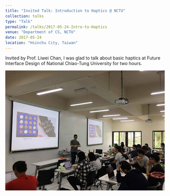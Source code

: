 ```yaml
---
title: "Invited Talk: Introduction to Haptics @ NCTU"
collection: talks
type: "Talk"
permalink: /talks/2017-05-24-Intro-to-Haptics
venue: "Department of CS, NCTU"
date: 2017-05-24
location: "Hsinchu City, Taiwan"
---
```


Invited by Prof. Liwei Chan, I was glad to talk about basic haptics at Future Interface Design of National Chiao-Tung University for two hours.

<img src='/images/intro_to_haptics_1.jpg'>
